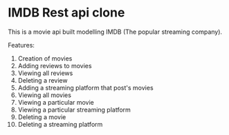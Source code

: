 # IMDB Rest api clone
This is a movie api built modelling IMDB (The popular streaming company).

Features:
1. Creation of movies
2. Adding reviews to movies
3. Viewing all reviews
4. Deleting a review
5. Adding a streaming platform that post's movies
6. Viewing all movies
7. Viewing a particular movie
8. Viewing a particular streaming platform
9. Deleting a movie
10. Deleting a streaming platform
